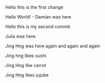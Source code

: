 Hello this is the first change

Hello World! - Damian was here

Hello this is my second commit

Julia was here.

Jing Hng was here again and again and again

Jing hng likes sushi

Jing Hng like carrot

Jing Hng likes jujube
